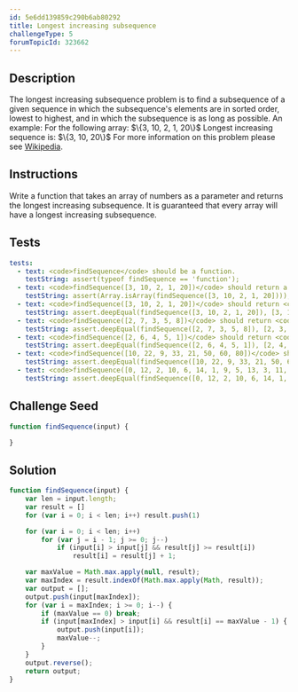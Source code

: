 ```yaml
---
id: 5e6dd139859c290b6ab80292
title: Longest increasing subsequence
challengeType: 5
forumTopicId: 323662
---
```


## Description
<section id='description'>
The longest increasing subsequence problem is to find a subsequence of a given sequence in which the subsequence's elements are in sorted order, lowest to highest, and in which the subsequence is as long as possible. An example:
For the following array:
$\{3, 10, 2, 1, 20\}$
Longest increasing sequence is:
$\{3, 10, 20\}$
For more information on this problem please see <a href="https://en.wikipedia.org/wiki/Longest increasing subsequence" target="_blank">Wikipedia</a>.
</section>

## Instructions
<section id='instructions'>
Write a function that takes an array of numbers as a parameter and returns the longest increasing subsequence.
It is guaranteed that every array will have a longest increasing subsequence.
</section>

## Tests
<section id='tests'>

``` yml
tests:
  - text: <code>findSequence</code> should be a function.
    testString: assert(typeof findSequence == 'function');
  - text: <code>findSequence([3, 10, 2, 1, 20])</code> should return a array.
    testString: assert(Array.isArray(findSequence([3, 10, 2, 1, 20])));
  - text: <code>findSequence([3, 10, 2, 1, 20])</code> should return <code>[3, 10, 20]</code>.
    testString: assert.deepEqual(findSequence([3, 10, 2, 1, 20]), [3, 10, 20]);
  - text: <code>findSequence([2, 7, 3, 5, 8])</code> should return <code>[2, 3, 5, 8]</code>.
    testString: assert.deepEqual(findSequence([2, 7, 3, 5, 8]), [2, 3, 5, 8]);
  - text: <code>findSequence([2, 6, 4, 5, 1])</code> should return <code>[2, 4, 5]</code>.
    testString: assert.deepEqual(findSequence([2, 6, 4, 5, 1]), [2, 4, 5]);
  - text: <code>findSequence([10, 22, 9, 33, 21, 50, 60, 80])</code> should return <code>[10, 22, 33, 50, 60, 80]</code>.
    testString: assert.deepEqual(findSequence([10, 22, 9, 33, 21, 50, 60, 80]), [10, 22, 33, 50, 60, 80]);
  - text: <code>findSequence([0, 12, 2, 10, 6, 14, 1, 9, 5, 13, 3, 11, 7, 15])</code> should return <code>[0, 2, 6, 9, 11, 15</code>.
    testString: assert.deepEqual(findSequence([0, 12, 2, 10, 6, 14, 1, 9, 5, 13, 3, 11, 7, 15]), [0, 2, 6, 9, 11, 15]);
```

</section>

## Challenge Seed
<section id='challengeSeed'>

<div id='js-seed'>

```js
function findSequence(input) {

}
```

</div>

</section>

## Solution
<section id='solution'>

```js
function findSequence(input) {
    var len = input.length;
    var result = []
    for (var i = 0; i < len; i++) result.push(1)

    for (var i = 0; i < len; i++)
        for (var j = i - 1; j >= 0; j--)
            if (input[i] > input[j] && result[j] >= result[i])
                result[i] = result[j] + 1;

    var maxValue = Math.max.apply(null, result);
    var maxIndex = result.indexOf(Math.max.apply(Math, result));
    var output = [];
    output.push(input[maxIndex]);
    for (var i = maxIndex; i >= 0; i--) {
        if (maxValue == 0) break;
        if (input[maxIndex] > input[i] && result[i] == maxValue - 1) {
            output.push(input[i]);
            maxValue--;
        }
    }
    output.reverse();
    return output;
}
```

</section>
